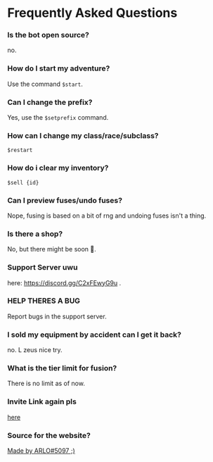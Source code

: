 # Frequently Asked Questions

### Is the bot open source?
no.

### How do I start my adventure?
Use the command `$start`.

### Can I change the prefix?
Yes, use the `$setprefix` command.

### How can I change my class/race/subclass?
`$restart`

### How do i clear my inventory?
`$sell {id}` 

### Can I preview fuses/undo fuses?
Nope, fusing is based on a bit of rng and undoing fuses isn't a thing.

### Is there a shop?
No, but there might be soon 👀.

### Support Server uwu
here: https://discord.gg/C2xFEwyG9u .

### HELP THERES A BUG
Report bugs in the support server.

### I sold my equipment by accident can I get it back?
no. L zeus nice try.

### What is the tier limit for fusion?
There is no limit as of now.

### Invite Link again pls
[here](https://discord.com/oauth2/authorize?client_id=989440183428599849&permissions=139586824256&scope=bot)

### Source for the website?
[Made by ARLO#5097 ;)](https://github.com/NixDevs/isekaid-docs)


